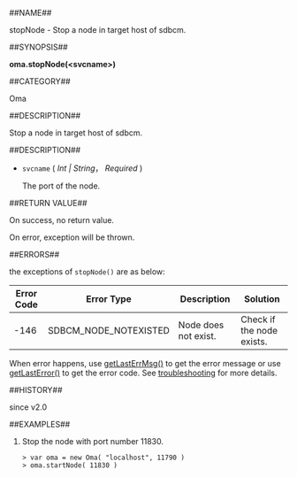 
##NAME##

stopNode - Stop a node in target host of sdbcm.

##SYNOPSIS##

**oma.stopNode(\<svcname\>)**

##CATEGORY##

Oma

##DESCRIPTION##

Stop a node in target host of sdbcm.

##DESCRIPTION##

* `svcname` ( *Int | String*， *Required* )

	The port of the node.

##RETURN VALUE##

On success, no return value.

On error, exception will be thrown.

##ERRORS##

the exceptions of `stopNode()` are as below:

| Error Code | Error Type | Description | Solution |
| ------ | --- | ------------ | ----------- |
| -146 | SDBCM_NODE_NOTEXISTED | Node does not exist. | Check if the node exists. |

When error happens, use [getLastErrMsg()](manual/Manual/Sequoiadb_Command/Global/getLastErrMsg.md)
to get the error message or use [getLastError()](manual/Manual/Sequoiadb_Command/Global/getLastError.md)
to get the error code. See [troubleshooting](manual/FAQ/faq_sdb.md) for
more details.

##HISTORY##

since v2.0

##EXAMPLES##

1. Stop the node with port number 11830. 

	```lang-javascript
	> var oma = new Oma( "localhost", 11790 )
	> oma.startNode( 11830 )
 	```